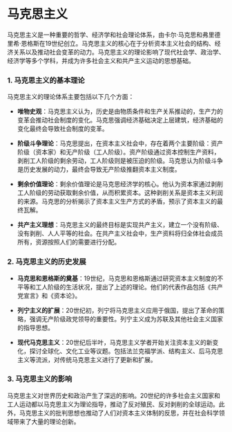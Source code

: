 # 马克思主义
马克思主义是一种重要的哲学、经济学和社会理论体系，由卡尔·马克思和弗里德里希·恩格斯在19世纪创立。马克思主义的核心在于分析资本主义社会的结构、经济关系以及推动社会变革的动力。马克思主义的理论影响了现代社会学、政治学、经济学等多个学科，并成为许多社会主义和共产主义运动的思想基础。

### 1. **马克思主义的基本理论**

马克思主义的理论体系主要包括以下几个方面：

- **唯物史观**：马克思主义认为，历史是由物质条件和生产关系推动的，生产力的变革会推动社会制度的变化。马克思强调经济基础决定上层建筑，经济基础的变化最终会导致社会制度的变革。

- **阶级斗争理论**：马克思提出，在资本主义社会中，存在着两个主要阶级：资产阶级（资本家）和无产阶级（工人阶级）。资产阶级通过资本控制生产资料，剥削工人阶级的剩余劳动，工人阶级则是被压迫的阶级。马克思认为阶级斗争是历史发展的动力，最终会导致无产阶级推翻资本主义制度。

- **剩余价值理论**：剩余价值理论是马克思经济学的核心。他认为资本家通过剥削工人阶级的劳动获取剩余价值，从而积累资本。这种剥削关系是资本主义利润的来源。马克思的分析揭示了资本主义生产方式的矛盾，预示了资本主义的最终瓦解。

- **共产主义理想**：马克思主义的最终目标是实现共产主义，建立一个没有阶级、没有剥削、人人平等的社会。在共产主义社会中，生产资料将归全体社会成员所有，资源按照人们的需要进行分配。

### 2. **马克思主义的历史发展**

- **马克思和恩格斯的奠基**：19世纪，马克思和恩格斯通过研究资本主义制度的不平等和工人阶级的生活状况，提出了上述的理论。他们的代表作品包括《共产党宣言》和《资本论》。

- **列宁主义的扩展**：20世纪初，列宁将马克思主义应用于俄国，提出了革命的策略，强调无产阶级政党领导的重要性。列宁主义成为苏联及其他社会主义国家的指导思想。

- **现代马克思主义**：20世纪后半叶，马克思主义学者开始关注资本主义的新变化，探讨全球化、文化工业等议题。包括法兰克福学派、结构主义、后马克思主义等流派，对传统马克思主义进行了更新和扩展。

### 3. **马克思主义的影响**

马克思主义对世界历史和政治产生了深远的影响。20世纪的许多社会主义国家和工人运动都以马克思主义为理论指导，推动了反对殖民、反对剥削的全球运动。此外，马克思主义的批判思想也推动了人们对资本主义体制的反思，并在社会科学领域带来了大量的理论创新。
